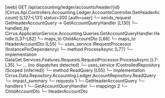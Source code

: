 [web] GET /api/accounting/ledger/accounts/header/{id}  (Cirrus.Api.Controllers.Accounting.Ledger.AccountsController.GetHeaderAccount)  [L127–L131] status=200 [auth=user]
  └─ sends_request GetHeaderAccountQuery -> GetAccountQueryHandler [L130]
    └─ handled_by Cirrus.ApplicationService.Accounting.Queries.GetAccountQueryHandler.Handle [L37–L82]
      └─ maps_to ChildAccountDto [L66]
      └─ maps_to HeaderAccountDto [L55]
      └─ uses_service IRequestProcessor (InstancePerDependency)
        └─ method ProcessAsync [L77]
          └─ implementation DataGet.Services.Features.Requests.RequestProcessor.ProcessAsync [L7-L35]
            └─ ... (no dispatches detected)
      └─ uses_service IControlledRepository<Account> (Scoped (inferred))
        └─ method ReadQuery [L55]
          └─ implementation Cirrus.Data.Repository.Accounting.Ledger.AccountRepository.ReadQuery
  └─ impact_summary
    └─ requests 1
      └─ GetHeaderAccountQuery
    └─ handlers 1
      └─ GetAccountQueryHandler
    └─ mappings 2
      └─ ChildAccountDto
      └─ HeaderAccountDto

